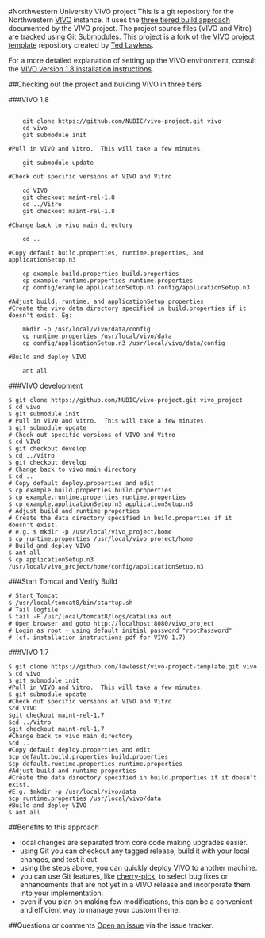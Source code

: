 #Northwestern University VIVO project
This is a git repository for the Northwestern [VIVO](http://vivoweb.org/) instance.  It uses the [three tiered build approach](https://wiki.duraspace.org/display/VIVO/Building+VIVO+in+3+tiers) documented by the VIVO project.  The project source files (VIVO and Vitro) are tracked using [Git Submodules](http://git-scm.com/book/en/Git-Tools-Submodules).  This project is a fork of the [VIVO project template](https://github.com/lawlesst/vivo-project-template) repository created by [Ted Lawless](https://github.com/lawlesst).

For a more detailed explanation of setting up the VIVO environment, consult the
[VIVO version 1.8 installation
instructions](https://wiki.duraspace.org/display/VIVO/Installing+VIVO+release+1.8).

##Checking out the project and building VIVO in three tiers

###VIVO 1.8
~~~

    git clone https://github.com/NUBIC/vivo-project.git vivo
    cd vivo
    git submodule init

#Pull in VIVO and Vitro.  This will take a few minutes.

    git submodule update

#Check out specific versions of VIVO and Vitro

    cd VIVO
    git checkout maint-rel-1.8
    cd ../Vitro
    git checkout maint-rel-1.8

#Change back to vivo main directory

    cd ..

#Copy default build.properties, runtime.properties, and applicationSetup.n3

    cp example.build.properties build.properties
    cp example.runtime.properties runtime.properties
    cp config/example.applicationSetup.n3 config/applicationSetup.n3

#Adjust build, runtime, and applicationSetup properties
#Create the vivo data directory specified in build.properties if it doesn't exist. Eg:

    mkdir -p /usr/local/vivo/data/config
    cp runtime.properties /usr/local/vivo/data
    cp config/applicationSetup.n3 /usr/local/vivo/data/config

#Build and deploy VIVO

    ant all

~~~

###VIVO development
~~~
$ git clone https://github.com/NUBIC/vivo-project.git vivo_project
$ cd vivo
$ git submodule init
# Pull in VIVO and Vitro.  This will take a few minutes.
$ git submodule update
# Check out specific versions of VIVO and Vitro
$ cd VIVO
$ git checkout develop
$ cd ../Vitro
$ git checkout develop
# Change back to vivo main directory
$ cd ..
# Copy default deploy.properties and edit
$ cp example.build.properties build.properties
$ cp example.runtime.properties runtime.properties
$ cp example.applicationSetup.n3 applicationSetup.n3
# Adjust build and runtime properties
# Create the data directory specified in build.properties if it doesn't exist.
# e.g. $ mkdir -p /usr/local/vivo_project/home
$ cp runtime.properties /usr/local/vivo_project/home
# Build and deploy VIVO
$ ant all
$ cp applicationSetup.n3 /usr/local/vivo_project/home/config/applicationSetup.n3
~~~

###Start Tomcat and Verify Build
~~~
# Start Tomcat
$ /usr/local/tomcat8/bin/startup.sh
# Tail logfile
$ tail -F /usr/local/tomcat8/logs/catalina.out
# Open browser and goto http://localhost:8080/vivo_project
# Login as root - using default initial password "rootPassword" 
# (cf. installation instructions pdf for VIVO 1.7)

~~~

###VIVO 1.7
~~~
$ git clone https://github.com/lawlesst/vivo-project-template.git vivo
$ cd vivo
$ git submodule init
#Pull in VIVO and Vitro.  This will take a few minutes.
$ git submodule update
#Check out specific versions of VIVO and Vitro
$cd VIVO
$git checkout maint-rel-1.7
$cd ../Vitro
$git checkout maint-rel-1.7
#Change back to vivo main directory
$cd ..
#Copy default deploy.properties and edit
$cp default.build.properties build.properties
$cp default.runtime.properties runtime.properties
#Adjust build and runtime properties
#Create the data directory specified in build.properties if it doesn't exist.
#E.g. $mkdir -p /usr/local/vivo/data
$cp runtime.properties /usr/local/vivo/data
#Build and deploy VIVO
$ ant all

~~~

##Benefits to this approach
 * local changes are separated from core code making upgrades easier.
 * using Git you can checkout any tagged release, build it with your local changes, and test it out.
 * using the steps above, you can quickly deploy VIVO to another machine.
 * you can use Git features, like [cherry-pick](http://www.vogella.com/articles/Git/article.html#cherrypick), to select bug fixes or enhancements that are not yet in a VIVO release and incorporate them into your implementation.
 * even if you plan on making few modifications, this can be a convenient and efficient way to manage your custom theme.

##Questions or comments
[Open an issue](https://github.com/lawlesst/vivo-project-template/issues) via the issue tracker.


